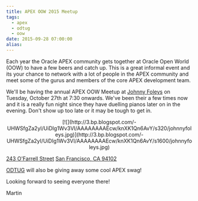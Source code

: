 ```yaml
---
title: APEX OOW 2015 Meetup
tags:
  - apex
  - odtug
  - oow
date: 2015-09-28 07:00:00
alias:
---
```


Each year the Oracle APEX community gets together at Oracle Open World (OOW) to have a few beers and catch up. This is a great informal event and its your chance to network with a lot of people in the APEX community and meet some of the gurus and members of the core APEX development team.

We'll be having the annual APEX OOW Meetup at [Johnny Foleys](http://www.johnnyfoleys.com/) on Tuesday, October 27th at 7:30 onwards. We've been their a few times now and it is a really fun night since they have duelling pianos later on in the evening. Don't show up too late or it may be tough to get in.

<div class="separator" style="clear: both; text-align: center;">[![](http://3.bp.blogspot.com/-UHWSfgZa2yI/UiDIg1Wv3VI/AAAAAAAAEcw/knXK1Qn6AvY/s320/johnnyfoleys.jpg)](http://3.bp.blogspot.com/-UHWSfgZa2yI/UiDIg1Wv3VI/AAAAAAAAEcw/knXK1Qn6AvY/s1600/johnnyfoleys.jpg)</div>

[243 O'Farrell Street](http://goo.gl/zgbr9m)
[San Francisco, CA 94102](http://goo.gl/zgbr9m)

[ODTUG](http://odtug.com/) will also be giving away some cool APEX swag!

Looking forward to seeing everyone there!

Martin
